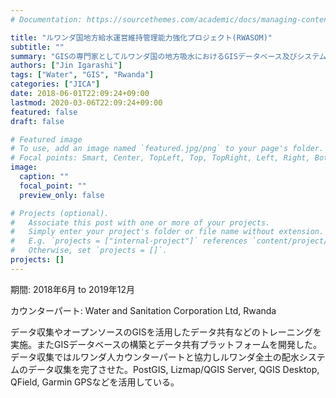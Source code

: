 ```yaml
---
# Documentation: https://sourcethemes.com/academic/docs/managing-content/

title: "ルワンダ国地方給水運営維持管理能力強化プロジェクト(RWASOM)"
subtitle: ""
summary: "GISの専門家としてルワンダ国の地方吸水におけるGISデータベース及びシステムの構築支援をしました"
authors: ["Jin Igarashi"]
tags: ["Water", "GIS", "Rwanda"]
categories: ["JICA"]
date: 2018-06-01T22:09:24+09:00
lastmod: 2020-03-06T22:09:24+09:00
featured: false
draft: false

# Featured image
# To use, add an image named `featured.jpg/png` to your page's folder.
# Focal points: Smart, Center, TopLeft, Top, TopRight, Left, Right, BottomLeft, Bottom, BottomRight.
image:
  caption: ""
  focal_point: ""
  preview_only: false

# Projects (optional).
#   Associate this post with one or more of your projects.
#   Simply enter your project's folder or file name without extension.
#   E.g. `projects = ["internal-project"]` references `content/project/deep-learning/index.md`.
#   Otherwise, set `projects = []`.
projects: []
---
```


期間: 2018年6月 to 2019年12月

カウンターパート: Water and Sanitation Corporation Ltd, Rwanda

データ収集やオープンソースのGISを活用したデータ共有などのトレーニングを実施。またGISデータベースの構築とデータ共有プラットフォームを開発した。データ収集ではルワンダ人カウンターパートと協力しルワンダ全土の配水システムのデータ収集を完了させた。PostGIS, Lizmap/QGIS Server, QGIS Desktop, QField, Garmin GPSなどを活用している。